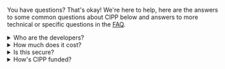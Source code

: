 <!-- markdownlint-disable-next-line MD041 -->

You have questions? That's okay! We're here to help, here are the answers to some common questions about CIPP below and answers to more technical or specific questions in the [FAQ](/faq/).

<details><summary>Who are the developers?</summary>

CIPP works with open source contributors, but the project is led and owned by [Kelvin Tegelaar](https://www.cyberdrain.com). CIPP can have many contributors that supply small corrections to code or major new features. The CIPP project uses a feature and bug-bounty program to develop features with the community.

Check the [contributors page](/contributors) for details on all contributors.

</details>

<details><summary>How much does it cost?</summary>

CIPP is free, open-source software and is available under the [AGPLv3 license](/docs/dev/licensing/code). Hosting CIPP requires Azure Static Web Apps and Azure Functions at your own cost. Hosting on your own servers or using anything other than Azure isn't supported.

You can, if you wish, donate to support CIPP [on GitHub](https://github.com/sponsors/KelvinTegelaar/), sponsors at certain levels can have CIPP hosted for them by Kelvin.

</details>

<details><summary>Is this secure?</summary>

We built CIPP from the ground up with security in mind. It's built with [Azure Functions](https://docs.microsoft.com/en-us/azure/azure-functions/functions-overview) and [Azure Static Web Apps](https://docs.microsoft.com/en-us/azure/static-web-apps/overview) and relies on the security provided by Azure Static Web Apps to handle authorization and authentication.

CIPP uses several automated code scanning tools to check for vulnerabilities and make sure that the code is as safe and secure as possible. You are free to audit the code (which you can find in the GitHub repositories linked in the NavBar) and report any issues you find. This is strongly encouraged, as you should never deploy something that you do not understand what it is doing which is why the backend was built on PowerShell.

Paid code security audits may be undertaken as allowed by funding. If you think you've found a security issue please see the [security policy](/security) for information on how to report these.

</details>

<details><summary>How's CIPP funded?</summary>

Funding for CIPP comes from the sponsors. CIPP also relies on time and effort from [contributors](/contributors).

</details>
